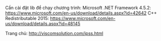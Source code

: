Cần cài đặt lib để chạy chương trình:
	Microsoft .NET Framework 4.5.2: https://www.microsoft.com/en-us/download/details.aspx?id=42642
	C++ Redistributable 2015: 		https://www.microsoft.com/en-us/download/details.aspx?id=48145
	
	
Trang chủ: http://viscomsolution.com/ipss.html